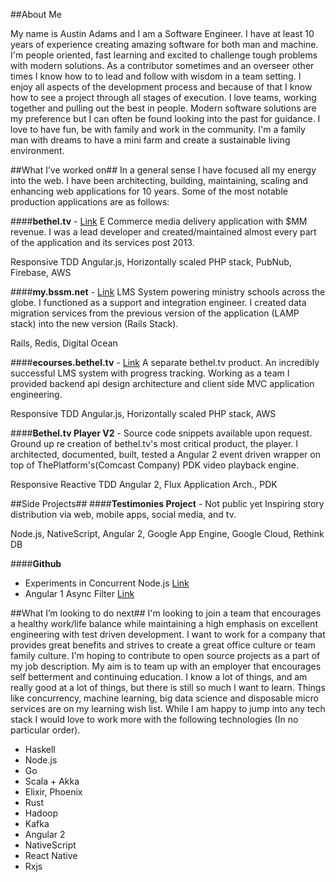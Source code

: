 ##About Me

My name is Austin Adams and I am a Software Engineer. I have at least 10 years of experience creating amazing software for both man and machine. I'm people oriented, fast learning and excited to challenge tough problems with modern solutions. As a contributor sometimes and an overseer other times I know how to to lead and follow with wisdom in a team setting. I enjoy all aspects of the development process and because of that I know how to see a project through all stages of execution. I love teams, working together and pulling out the best in people. Modern software solutions are my preference but I can often be found looking into the past for guidance. I love to have fun, be with family and work in the community. I'm a family man with dreams to have a mini farm and create a sustainable living environment.

##What I’ve worked on##
In a general sense I have focused all my energy into the web. I have been architecting, building, maintaining, scaling and enhancing web applications for 10 years. Some of the most notable production applications are as follows:

####**bethel.tv** - [Link][1] 
E Commerce media delivery application with $MM revenue. I was a lead developer and created/maintained almost every part of the application and its services post 2013. 

Responsive TDD Angular.js, Horizontally scaled PHP stack, PubNub, Firebase, AWS

####**my.bssm.net** - [Link][2] 
LMS System powering ministry schools across the globe. I functioned as a support and integration engineer. I created data migration services from the previous version of the application (LAMP stack) into the new version (Rails Stack).

Rails, Redis, Digital Ocean

####**ecourses.bethel.tv** - [Link][3]
A separate bethel.tv product. An incredibly successful LMS system with progress tracking. Working as a team I provided backend api design architecture and client side MVC application engineering.

Responsive TDD Angular.js, Horizontally scaled PHP stack, AWS

####**Bethel.tv Player V2** - Source code snippets available upon request.
Ground up re creation of bethel.tv's most critical product, the player. I architected, documented, built, tested a Angular 2 event driven wrapper on top of ThePlatform's(Comcast Company) PDK video playback engine.

Responsive Reactive TDD Angular 2, Flux Application Arch., PDK

##Side Projects##
####**Testimonies Project** - Not public yet
Inspiring story distribution via web, mobile apps, social media, and tv.

Node.js, NativeScript, Angular 2, Google App Engine, Google Cloud, Rethink DB

####**Github**
* Experiments in Concurrent Node.js [Link][4]
* Angular 1 Async Filter [Link][6]

##What I’m looking to do next##
I'm looking to join a team that encourages a healthy work/life balance while maintaining a high emphasis on excellent engineering with test driven development. I want to work for a company that provides great benefits and strives to create a great office culture or team family culture. I'm hoping to contribute to open source projects as a part of my job description. My aim is to team up with an employer that encourages self betterment and continuing education. I know a lot of things, and am really good at a lot of things, but there is still so much I want to learn. Things like concurrency, machine learning, big data science and disposable micro services are on my learning wish list. 
While I am happy to jump into any tech stack I would love to work more with the following technologies (In no particular order).

 - Haskell
 - Node.js
 - Go
 - Scala + Akka
 - Elixir, Phoenix
 - Rust
 - Hadoop
 - Kafka
 - Angular 2
 - NativeScript
 - React Native
 - Rxjs

  [1]: http://bethel.tv
  [2]: http://my.bssm.net
  [3]: http://ecourses.bethel.tv
  [4]: https://github.com/austbot/concurrent-process
  [5]: http://ecourses.bethel.tv/course/healthy-free-1/overview
  [6]: https://github.com/austbot/ngSubscriptionFilter
